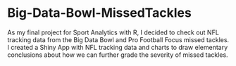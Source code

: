 # Big-Data-Bowl-MissedTackles
 As my final project for Sport Analytics with R, I decided to check out NFL tracking data from the Big Data Bowl and Pro Football Focus missed tackles. I created a Shiny App with NFL tracking data and charts to draw elementary conclusions about how we can further grade the severity of missed tackles.
